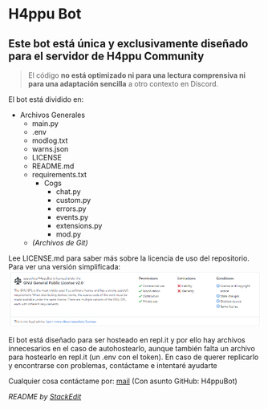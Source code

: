 # H4ppu Bot
## Este bot está única y exclusivamente diseñado para el servidor de H4ppu Community
>El código **no está optimizado ni para una lectura comprensiva ni para una adaptación sencilla** a otro contexto en Discord.

El bot está dividido en:
- Archivos Generales
	* main.py
	* .env
	* modlog.txt
	* warns.json
	* LICENSE
	* README.md
	* requirements.txt
		* Cogs
			* chat.py
			* custom.py
			* errors.py
			* events.py
			* extensions.py
			* mod.py
	* _(Archivos de Git)_

Lee LICENSE.md para saber más sobre la licencia de uso del repositorio.
Para ver una versión simplificada:
![H4ppuBot_LICENSE](https://github.com/appuchias/H4ppuBot/blob/master/H4ppuBot_LICENSE.png)

El bot está diseñado para ser hosteado en repl.it y por ello hay archivos innecesarios en el caso de autohostearlo, aunque también falta un archivo para hostearlo en repl.it (un .env con el token). En caso de querer replicarlo y encontrarse con problemas, contáctame e intentaré ayudarte

Cualquier cosa contáctame por: [mail](mailto:fernandez.fer.pabloff@gmail.com) (Con asunto GitHub: H4ppuBot)


*README by [StackEdit](https://stackedit.io)*
